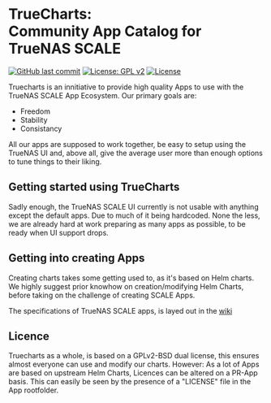 
# TrueCharts:<br>Community App Catalog for TrueNAS SCALE
[![GitHub last commit](https://img.shields.io/github/last-commit/truecharts/truecharts/dev.svg)](https://github.com/truecharts/truecharts/commits/dev) [![License: GPL v2](https://img.shields.io/badge/License-GPL%20v2-blue.svg)](https://github.com/truecharts/truecharts/blob/master/docs/LICENSE.GPLV2) [![License](https://img.shields.io/badge/License-BSD%202--Clause-orange.svg)](https://github.com/truecharts/truecharts/blob/master/docs/LICENSE.BSD2)

Truecharts is an innitiative to provide high quality Apps to use with the TrueNAS SCALE App Ecosystem.
Our primary goals are:
- Freedom
- Stability
- Consistancy

All our apps are supposed to work together, be easy to setup using the TrueNAS UI and, above all, give the average user more than enough options to tune things to their liking.


## Getting started using TrueCharts
Sadly enough, the TrueNAS SCALE UI currently is not usable with anything except the default apps. Due to much of it being hardcoded. None the less, we are already hard at work preparing as many apps as possible, to be ready when UI support drops.


## Getting into creating Apps

Creating charts takes some getting used to, as it's based on Helm charts. We highly suggest prior knowhow on creation/modifying Helm Charts, before taking on the challenge of creating SCALE Apps.

The specifications of TrueNAS SCALE apps, is layed out in the [wiki](https://github.com/truecharts/truecharts/wiki/TrueNAS-SCALE-Chart-Structure)



## Licence

Truecharts as a whole, is based on a GPLv2-BSD dual license, this ensures almost everyone can use and modify our charts. However: As a lot of Apps are based on upstream Helm Charts, Licences can be altered on a PR-App basis. This can easily be seen by the presence of a "LICENSE" file in the App rootfolder.
